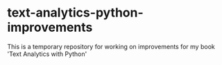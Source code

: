 # text-analytics-python-improvements
This is a temporary repository for working on improvements for my book 'Text Analytics with Python'
